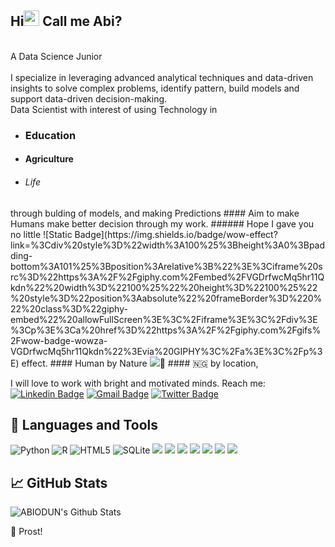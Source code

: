 <!--### Hi there 👋-->
## Hi<img src="https://raw.githubusercontent.com/iampavangandhi/iampavangandhi/master/gifs/Hi.gif" width="25px"> Call me <caps>Abi</caps>?
<br>
A Data Science Junior<br><!--I breathe <b><ul><li>Mathematics</li> <li>Technology</li></ul></b--><br>
I specialize in leveraging advanced analytical techniques and data-driven insights to solve complex problems, identify pattern, build models and support data-driven decision-making.<br>
Data Scientist with interest of using Technology in <b><ul><li><h3>Education</h3></li><li><h4>Agriculture</h4></li> <li> <h6>Life</h6></li></ul></b> through bulding of models, and making Predictions
#### Aim to make Humans make better decision through my work.
###### Hope I gave you no little ![Static Badge](https://img.shields.io/badge/wow-effect?link=%3Cdiv%20style%3D%22width%3A100%25%3Bheight%3A0%3Bpadding-bottom%3A101%25%3Bposition%3Arelative%3B%22%3E%3Ciframe%20src%3D%22https%3A%2F%2Fgiphy.com%2Fembed%2FVGDrfwcMq5hr11Qkdn%22%20width%3D%22100%25%22%20height%3D%22100%25%22%20style%3D%22position%3Aabsolute%22%20frameBorder%3D%220%22%20class%3D%22giphy-embed%22%20allowFullScreen%3E%3C%2Fiframe%3E%3C%2Fdiv%3E%3Cp%3E%3Ca%20href%3D%22https%3A%2F%2Fgiphy.com%2Fgifs%2Fwow-badge-wowza-VGDrfwcMq5hr11Qkdn%22%3Evia%20GIPHY%3C%2Fa%3E%3C%2Fp%3E) effect. 
#### Human by Nature <img src='https://emojiguide.com/animals-nature/evergreen-tree/'>🌴
#### 🇳🇬 by location, 

I will love to work with bright and motivated minds.
Reach me: [![Linkedin Badge](https://img.shields.io/badge/-LinkedIn-blue?style=flat-square&logo=Linkedin&logoColor=white&link=https://www.linkedin.com/in/)](https://www.linkedin.com/in/imabiodun/) 
 [![Gmail Badge](https://img.shields.io/badge/-Gmail-c14438?style=flat-square&logo=Gmail&logoColor=white&link=mailto:abiodun0075@gmail.com)](mailto:abiodun0075@gmail.com)
 [![Twitter Badge](https://img.shields.io/badge/-Twitter-blue?style=flat-square&logo=Twitter&logoColor=white&link=https://twitter.com/imabiodun)](https://twitter.com/imabiodun)

## 🔧 Languages and Tools
![Python](https://img.shields.io/badge/python-3670A0?style=for-the-badge&logo=python&logoColor=ffdd54)
![R](https://img.shields.io/badge/r-%23276DC3.svg?style=for-the-badge&logo=r&logoColor=white)
![HTML5](https://img.shields.io/badge/html5-%23E34F26.svg?style=for-the-badge&logo=html5&logoColor=white)
![SQLite](https://img.shields.io/badge/sqlite-%2307405e.svg?style=for-the-badge&logo=sqlite&logoColor=white)
![](https://img.shields.io/badge/JavaScript-informational?style=flat&logo=javascript&logoColor=000000&color=238636&labelColor=F7DF1E)
![](https://img.shields.io/badge/MongoDB-informational?style=flat&logo=mongodb&logoColor=47A248&color=238636&labelColor=000)
![](https://img.shields.io/badge/MySQL-informational?style=flat&logo=mysql&logoColor=ffffff&color=238636&labelColor=4479A1)
![](https://img.shields.io/badge/GIT-informational?style=flat&logo=git&logoColor=ffffff&color=238636&labelColor=F05032)
![](https://img.shields.io/badge/GitHub-informational?style=flat&logo=github&logoColor=ffffff&color=238636&labelColor=181717)
![](https://img.shields.io/badge/VS%20Code-informational?style=flat&logo=visual-studio-code&logoColor=007ACC&color=238636&labelColor=ffffff)
![](https://img.shields.io/badge/Linux-informational?style=flat&logo=linux&logoColor=000000&color=238636&labelColor=FCC624)

## 📈 GitHub Stats

![ABIODUN's Github Stats](https://github-readme-stats.vercel.app/api?username=imabiodun&theme=merko&show_icons=true&custom_title=Activity%20Stats&title_color=40c463&text_color=b9c1c9&bg_color=16afb22&hide_border=true&icon_color=40c463)

<!--![stat](https://img.shields.io/badge/https%3A%2F%2Fgithub-readme-stats.vercel.app%2Fapi%2Ftop-langs%2F%3Fusername%3D%imabiodun%7D)
-->


🥂 Prost!
<!--
**imabiodun/imabiodun** is a ✨ _special_ ✨ repository because its `README.md` (this file) appears on your GitHub profile.

Here are some ideas to get you started:

- 🔭 I’m currently working on ...
- 🌱 I’m currently learning ...
- 👯 I’m looking to collaborate on ...
- 🤔 I’m looking for help with ...
- 💬 Ask me about ...
- 📫 How to reach me: ...
- 😄 Pronouns: ...
- ⚡ Fun fact: ...
-->
